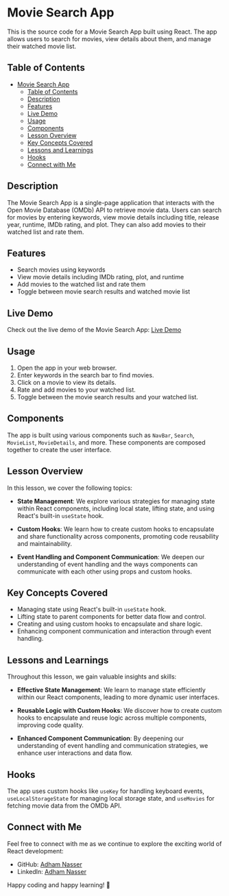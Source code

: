 # Movie Search App

This is the source code for a Movie Search App built using React. The app allows users to search for movies, view details about them, and manage their watched movie list.

## Table of Contents

- [Movie Search App](#movie-search-app)
  - [Table of Contents](#table-of-contents)
  - [Description](#description)
  - [Features](#features)
  - [Live Demo](#live-demo)
  - [Usage](#usage)
  - [Components](#components)
  - [Lesson Overview](#lesson-overview)
  - [Key Concepts Covered](#key-concepts-covered)
  - [Lessons and Learnings](#lessons-and-learnings)
  - [Hooks](#hooks)
  - [Connect with Me](#connect-with-me)


## Description

The Movie Search App is a single-page application that interacts with the Open Movie Database (OMDb) API to retrieve movie data. Users can search for movies by entering keywords, view movie details including title, release year, runtime, IMDb rating, and plot. They can also add movies to their watched list and rate them.

## Features

- Search movies using keywords
- View movie details including IMDb rating, plot, and runtime
- Add movies to the watched list and rate them
- Toggle between movie search results and watched movie list

## Live Demo

Check out the live demo of the Movie Search App: [Live Demo](https://cinematease-00.web.app/)


## Usage

1. Open the app in your web browser.
2. Enter keywords in the search bar to find movies.
3. Click on a movie to view its details.
4. Rate and add movies to your watched list.
5. Toggle between the movie search results and your watched list.

## Components

The app is built using various components such as `NavBar`, `Search`, `MovieList`, `MovieDetails`, and more. These components are composed together to create the user interface.

## Lesson Overview

In this lesson, we cover the following topics:

- **State Management**: We explore various strategies for managing state within React components, including local state, lifting state, and using React's built-in `useState` hook.

- **Custom Hooks**: We learn how to create custom hooks to encapsulate and share functionality across components, promoting code reusability and maintainability.

- **Event Handling and Component Communication**: We deepen our understanding of event handling and the ways components can communicate with each other using props and custom hooks.

## Key Concepts Covered

- Managing state using React's built-in `useState` hook.
- Lifting state to parent components for better data flow and control.
- Creating and using custom hooks to encapsulate and share logic.
- Enhancing component communication and interaction through event handling.

## Lessons and Learnings

Throughout this lesson, we gain valuable insights and skills:

- **Effective State Management**: We learn to manage state efficiently within our React components, leading to more dynamic user interfaces.

- **Reusable Logic with Custom Hooks**: We discover how to create custom hooks to encapsulate and reuse logic across multiple components, improving code quality.

- **Enhanced Component Communication**: By deepening our understanding of event handling and communication strategies, we enhance user interactions and data flow.

## Hooks

The app uses custom hooks like `useKey` for handling keyboard events, `useLocalStorageState` for managing local storage state, and `useMovies` for fetching movie data from the OMDb API.

## Connect with Me

Feel free to connect with me as we continue to explore the exciting world of React development:

- GitHub: [Adham Nasser](https://github.com/Adhamxiii)
- LinkedIn: [Adham Nasser](https://www.linkedin.com/in/adhamnasser/)

Happy coding and happy learning! 🚀
